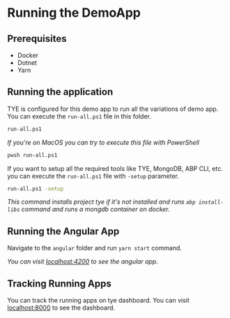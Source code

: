 # Running the DemoApp

## Prerequisites
- Docker
- Dotnet
- Yarn

## Running the application
TYE is configured for this demo app to run all the variations of demo app. You can execute the `run-all.ps1` file in this folder.

```bash
run-all.ps1
```

_If you're on MacOS you can try to execute this file with PowerShell_

```bash
pwsh run-all.ps1
```

If you want to setup all the required tools like TYE, MongoDB, ABP CLI, etc. you can execute the `run-all.ps1` file with `-setup` parameter.

```bash
run-all.ps1 -setup
```
_This command installs project tye if it's not installed and runs `abp install-libs` command and runs a mongdb container on docker._

## Running the Angular App
Navigate to the `angular` folder and run `yarn start` command.

_You can visit [localhost:4200](http://localhost:4200) to see the angular app._

## Tracking Running Apps
You can track the running apps on tye dashboard. You can visit [localhost:8000](http://localhost:8000) to see the dashboard.
